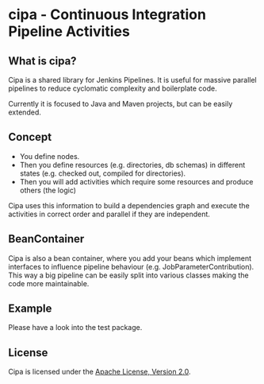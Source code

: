# cipa - Continuous Integration Pipeline Activities

## What is cipa?
Cipa is a shared library for Jenkins Pipelines.
It is useful for massive parallel pipelines to reduce cyclomatic complexity and boilerplate code.

Currently it is focused to Java and Maven projects, but can be easily extended.


## Concept
* You define nodes.
* Then you define resources (e.g. directories, db schemas) in different states (e.g. checked out, compiled for directories).
* Then you will add activities which require some resources and produce others (the logic)

Cipa uses this information to build a dependencies graph and execute the activities in correct order and parallel if they are independent.

## BeanContainer
Cipa is also a bean container, where you add your beans which implement interfaces to influence pipeline behaviour (e.g. JobParameterContribution).
This way a big pipeline can be easily split into various classes making the code more maintainable.


## Example
Please have a look into the test package.

## License
Cipa is licensed under the [Apache License, Version 2.0](http://www.apache.org/licenses/LICENSE-2.0).

